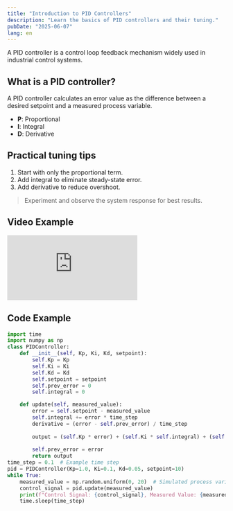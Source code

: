 ```yaml
---
title: "Introduction to PID Controllers"
description: "Learn the basics of PID controllers and their tuning."
pubDate: "2025-06-07"
lang: en
---
```


A PID controller is a control loop feedback mechanism widely used in industrial control systems.

## What is a PID controller?

A PID controller calculates an error value as the difference between a desired setpoint and a measured process variable.

- **P**: Proportional
- **I**: Integral
- **D**: Derivative

## Practical tuning tips

1. Start with only the proportional term.
2. Add integral to eliminate steady-state error.
3. Add derivative to reduce overshoot.

> Experiment and observe the system response for best results.

## Video Example


<div class="video-responsive">
  <iframe
    src="https://www.youtube.com/embed/oXGegwLtGuA?si=qyXn5ZazvfhQB1Qn"
    title="YouTube video player"
    frameborder="0"
    allow="accelerometer; autoplay; clipboard-write; encrypted-media; gyroscope; picture-in-picture; web-share"
    referrerpolicy="strict-origin-when-cross-origin"
    allowfullscreen
  ></iframe>
</div>

## Code Example

```python
import time 
import numpy as np
class PIDController:
    def __init__(self, Kp, Ki, Kd, setpoint):
        self.Kp = Kp
        self.Ki = Ki
        self.Kd = Kd
        self.setpoint = setpoint
        self.prev_error = 0
        self.integral = 0

    def update(self, measured_value):
        error = self.setpoint - measured_value
        self.integral += error * time_step
        derivative = (error - self.prev_error) / time_step
        
        output = (self.Kp * error) + (self.Ki * self.integral) + (self.Kd * derivative)
        
        self.prev_error = error
        return output
time_step = 0.1  # Example time step
pid = PIDController(Kp=1.0, Ki=0.1, Kd=0.05, setpoint=10)
while True:
    measured_value = np.random.uniform(0, 20)  # Simulated process variable
    control_signal = pid.update(measured_value)
    print(f"Control Signal: {control_signal}, Measured Value: {measured_value}")
    time.sleep(time_step)
```
